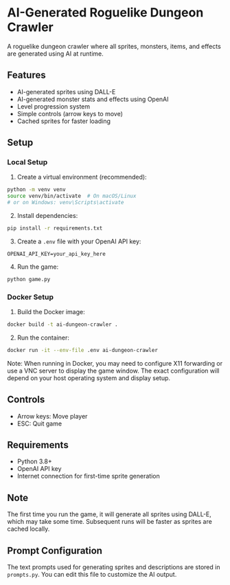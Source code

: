 # AI-Generated Roguelike Dungeon Crawler

A roguelike dungeon crawler where all sprites, monsters, items, and effects are generated using AI at runtime.

## Features

- AI-generated sprites using DALL-E
- AI-generated monster stats and effects using OpenAI
- Level progression system
- Simple controls (arrow keys to move)
- Cached sprites for faster loading

## Setup

### Local Setup

1. Create a virtual environment (recommended):
```bash
python -m venv venv
source venv/bin/activate  # On macOS/Linux
# or on Windows: venv\Scripts\activate
```

2. Install dependencies:
```bash
pip install -r requirements.txt
```

3. Create a `.env` file with your OpenAI API key:
```
OPENAI_API_KEY=your_api_key_here
```

4. Run the game:
```bash
python game.py
```

### Docker Setup

1. Build the Docker image:
```bash
docker build -t ai-dungeon-crawler .
```

2. Run the container:
```bash
docker run -it --env-file .env ai-dungeon-crawler
```

Note: When running in Docker, you may need to configure X11 forwarding or use a VNC server to display the game window. The exact configuration will depend on your host operating system and display setup.

## Controls

- Arrow keys: Move player
- ESC: Quit game

## Requirements

- Python 3.8+
- OpenAI API key
- Internet connection for first-time sprite generation

 
## Note

The first time you run the game, it will generate all sprites using DALL-E, which may take some time. Subsequent runs will be faster as sprites are cached locally.

## Prompt Configuration
The text prompts used for generating sprites and descriptions are stored in `prompts.py`.
You can edit this file to customize the AI output.
